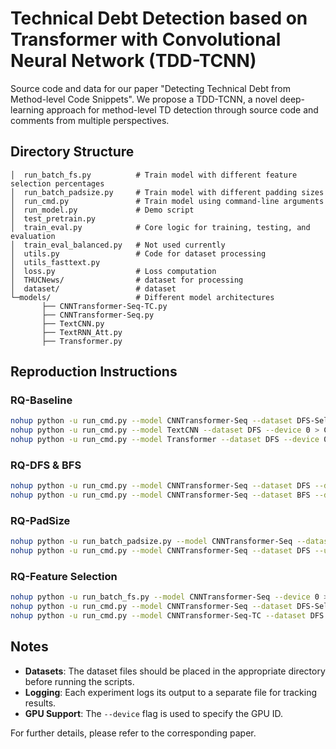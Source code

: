 # Technical Debt Detection based on Transformer with Convolutional Neural Network (TDD-TCNN)
Source code and data for our paper "Detecting Technical Debt from Method-level Code Snippets". We propose a TDD-TCNN, a novel deep-learning approach for method-level TD detection through source code and comments from multiple perspectives. 

## Directory Structure
```
│  run_batch_fs.py          # Train model with different feature selection percentages
│  run_batch_padsize.py     # Train model with different padding sizes
│  run_cmd.py               # Train model using command-line arguments
│  run_model.py             # Demo script
│  test_pretrain.py         
│  train_eval.py            # Core logic for training, testing, and evaluation
│  train_eval_balanced.py   # Not used currently
│  utils.py                 # Code for dataset processing
│  utils_fasttext.py        
│  loss.py                  # Loss computation
│  THUCNews/                # dataset for processing
│  dataset/                 # dataset
└─models/                   # Different model architectures
       ├── CNNTransformer-Seq-TC.py
       ├── CNNTransformer-Seq.py
       ├── TextCNN.py
       ├── TextRNN_Att.py
       ├── Transformer.py
```

## Reproduction Instructions

### RQ-Baseline
```bash
nohup python -u run_cmd.py --model CNNTransformer-Seq --dataset DFS-Selected60 --device 0 > TDD-TCNN.output 2>&1 &
nohup python -u run_cmd.py --model TextCNN --dataset DFS --device 0 > CNN.output 2>&1 &
nohup python -u run_cmd.py --model Transformer --dataset DFS --device 0 > Transformer.output 2>&1 &
```

### RQ-DFS & BFS
```bash
nohup python -u run_cmd.py --model CNNTransformer-Seq --dataset DFS --device 0 > TDD-TCNN-DFS.output 2>&1 &
nohup python -u run_cmd.py --model CNNTransformer-Seq --dataset BFS --device 0 > TDD-TCNN-BFS.output 2>&1 &
```

### RQ-PadSize
```bash
nohup python -u run_batch_padsize.py --model CNNTransformer-Seq --dataset DFS --device 0 > TDD-TCNN-PadSize.output 2>&1 &
nohup python -u run_cmd.py --model CNNTransformer-Seq --dataset DFS --use_max_padsize --device 0 > TDD-TCNN-MaxPad.output 2>&1 &
```

### RQ-Feature Selection
```bash
nohup python -u run_batch_fs.py --model CNNTransformer-Seq --device 0 > TDD-TCNN-FS.output 2>&1 &
nohup python -u run_cmd.py --model CNNTransformer-Seq --dataset DFS-Selected60 --device 0 > TDD-TCNN-LG.output 2>&1 &  # Same as the first command in RQ-Baseline
nohup python -u run_cmd.py --model CNNTransformer-Seq-TC --dataset DFS --device 0 > TDD-TCNN-GL.output 2>&1 &
```

## Notes
- **Datasets**: The dataset files should be placed in the appropriate directory before running the scripts.
- **Logging**: Each experiment logs its output to a separate file for tracking results.
- **GPU Support**: The `--device` flag is used to specify the GPU ID.

For further details, please refer to the corresponding paper.

